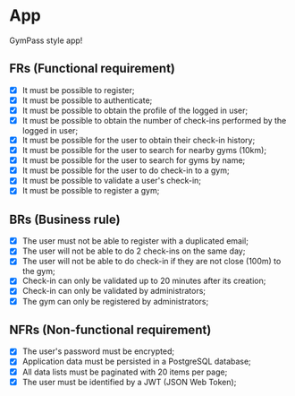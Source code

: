 # App

GymPass style app!

## FRs (Functional requirement)

- [x] It must be possible to register;
- [x] It must be possible to authenticate;
- [x] It must be possible to obtain the profile of the logged in user;
- [x] It must be possible to obtain the number of check-ins performed by the logged in user;
- [x] It must be possible for the user to obtain their check-in history;
- [x] It must be possible for the user to search for nearby gyms (10km);
- [x] It must be possible for the user to search for gyms by name;
- [x] It must be possible for the user to do check-in to a gym;
- [x] It must be possible to validate a user's check-in;
- [x] It must be possible to register a gym;

## BRs (Business rule)

- [x] The user must not be able to register with a duplicated email;
- [x] The user will not be able to do 2 check-ins on the same day;
- [x] The user will not be able to do check-in if they are not close (100m) to the gym;
- [x] Check-in can only be validated up to 20 minutes after its creation;
- [X] Check-in can only be validated by administrators;
- [x] The gym can only be registered by administrators;

## NFRs (Non-functional requirement)

- [x] The user's password must be encrypted;
- [x] Application data must be persisted in a PostgreSQL database;
- [x] All data lists must be paginated with 20 items per page;
- [x] The user must be identified by a JWT (JSON Web Token);
